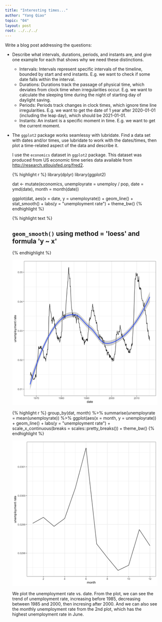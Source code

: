 ```yaml
---
title: "Interesting times..."
author: "Yang Qiao"
topic: "04"
layout: post
root: ../../../
---
```


Write a blog post addressing the questions:

- Describe what intervals, durations, periods, and instants are, and give one example for each that shows why we need these distinctions.
    
    - Intervals: Intervals represent specific intervals of the timeline, bounded by start and end instants. E.g. we want to check if some date falls within the interval.
    - Durations: Durations track the passage of physical time, which deviates from clock time when irregularities occur. E.g. we want to calculate the sleeping time during the night of starting day of daylight saving.
    - Periods: Periods track changes in clock times, which ignore time line irregularities. E.g. we want to get the date of 1 year after 2020-01-01 (including the leap day), which should be 2021-01-01.
    - Instants: An instant is a specific moment in time. E.g. we want to get the current moment.
  
- The `ggplot2` package works seamlessy with lubridate. Find a data set with dates and/or times, use lubridate to work with the dates/times, then plot a time-related aspect of the data and describe it.
    
    I use the `economics` dataset in `ggplot2` package. This dataset was produced from US economic time series data available from http://research.stlouisfed.org/fred2.
    
    
    {% highlight r %}
    library(dplyr)
    library(ggplot2)
    
    dat <- mutate(economics, unemployrate = unemploy / pop, date = ymd(date), month = month(date))
    
    ggplot(dat, aes(x = date, y = unemployrate)) +
      geom_line() +
      stat_smooth() +
      labs(y = "unemployment rate") +
      theme_bw()
    {% endhighlight %}
    
    
    
    {% highlight text %}
    ## `geom_smooth()` using method = 'loess' and formula 'y ~ x'
    {% endhighlight %}
    
    ![center](../figure/04/QiaoYang/unnamed-chunk-1-1.png)
    
    {% highlight r %}
    group_by(dat, month) %>%
      summarise(unemployrate = mean(unemployrate)) %>%
      ggplot(aes(x = month, y = unemployrate)) +
      geom_line() +
      labs(y = "unemployment rate") +
      scale_x_continuous(breaks = scales::pretty_breaks()) +
      theme_bw()
    {% endhighlight %}
    
    ![center](../figure/04/QiaoYang/unnamed-chunk-1-2.png)
    
    We plot the unemployment rate vs. date. From the plot, we can see the trend of unemployment rate, increasing before 1985, decreasing between 1985 and 2000, then incresing after 2000. And we can also see the monthly unemployment rate from the 2nd plot, which has the highest unemployment rate in June.
